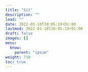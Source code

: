```yaml
---
title: "Sit"
description: ""
lead: ""
date: 2022-01-18T20:05:19+01:00
lastmod: 2022-01-18T20:05:19+01:00
draft: false
images: []
menu:
  know:
    parent: "ipsum"
weight: 710
toc: true
---
```

